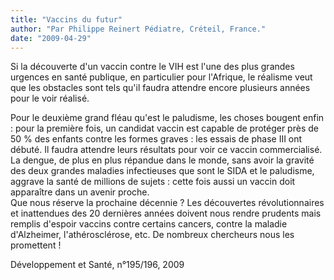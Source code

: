 ```yaml
---
title: "Vaccins du futur"
author: "Par Philippe Reinert Pédiatre, Créteil, France."
date: "2009-04-29"
---
```


Si la découverte d'un vaccin contre le VIH est l'une des plus grandes urgences en santé publique, en particulier pour l'Afrique, le réalisme veut que les obstacles sont tels qu'il faudra attendre encore plusieurs années pour le voir réalisé.

Pour le deuxième grand fléau qu'est le paludisme, les choses bougent enfin : pour la première fois, un candidat vaccin est capable de protéger près de 50 % des enfants contre les formes graves : les essais de phase III ont débuté. Il faudra attendre leurs résultats pour voir ce vaccin commercialisé. La dengue, de plus en plus répandue dans le monde, sans avoir la gravité des deux grandes maladies infectieuses que sont le SIDA et le paludisme, aggrave la santé de millions de sujets : cette fois aussi un vaccin doit apparaître dans un avenir proche.  
Que nous réserve la prochaine décennie ? Les découvertes révolutionnaires et inattendues des 20 dernières années doivent nous rendre prudents mais remplis d'espoir vaccins contre certains cancers, contre la maladie d'Alzheimer, l'athérosclérose, etc. De nombreux chercheurs nous les promettent !  

Développement et Santé, n°195/196, 2009